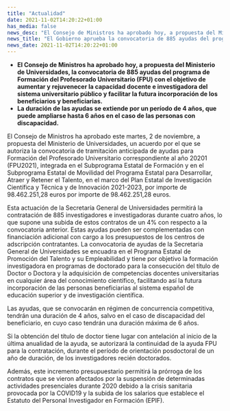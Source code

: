 ```yaml
---
title: "Actualidad"
date: 2021-11-02T14:20:22+01:00
has_media: false
news_desc: "El Consejo de Ministros ha aprobado hoy, a propuesta del Ministerio de Universidades, la convocatoria de 885 ayudas del programa de Formación del Profesorado Universitario (FPU) con el objetivo de aumentar y rejuvenecer la capacidad docente e investigadora del sistema universitario público y facilitar la futura incorporación de los beneficiarios y beneficiarias. La duración de las ayudas se extiende por un período de 4 años, que puede ampliarse hasta 6 años en el caso de las personas con discapacidad."
news_title: "El Gobierno aprueba la convocatoria de 885 ayudas del programa de Formación del Profesorado Universitario (FPU) con un presupuesto de casi 99 millones de euros"
news_date: 2021-11-02T14:20:22+01:00
---
```

<ul>
<li><b>El Consejo de Ministros ha aprobado hoy, a propuesta del Ministerio de Universidades, la convocatoria de 885 ayudas del programa de Formación del Profesorado Universitario (FPU) con el objetivo de aumentar y rejuvenecer la capacidad docente e investigadora del sistema universitario público y facilitar la futura incorporación de los beneficiarios y beneficiarias.</b></li>
<li><b>La duración de las ayudas se extiende por un período de 4 años, que puede ampliarse hasta 6 años en el caso de las personas con discapacidad.</b></li>
</ul>
<p>El Consejo de Ministros ha aprobado este martes, 2 de noviembre, a propuesta del Ministerio de Universidades, un acuerdo por el que se autoriza la convocatoria de tramitación anticipada de ayudas para Formación del Profesorado Universitario correspondiente al año 20201 (FPU2021), integrada en el Subprograma Estatal de Formación y en el Subprograma Estatal de Movilidad del Programa Estatal para Desarrollar, Atraer y Retener el Talento, en el marco del Plan Estatal de Investigación Científica y Técnica y de Innovación 2021-2023, por importe de 98.462.251,28 euros por importe de 98.462.251,28 euros.</p>
<p>Esta actuación de la Secretaría General de Universidades permitirá la contratación de 885 investigadores e investigadoras durante cuatro años, lo que supone una subida de estos contratos de un 4% con respecto a la convocatoria anterior. Estas ayudas pueden ser complementadas con financiación adicional con cargo a los presupuestos de los centros de adscripción contratantes. La convocatoria de ayudas de la Secretaria General de Universidades se encuadra en el Programa Estatal de Promoción del Talento y su Empleabilidad y tiene por objetivo la formación investigadora en programas de doctorado para la consecución del título de Doctor o Doctora y la adquisición de competencias docentes universitarias en cualquier área del conocimiento científico, facilitando así la futura incorporación de las personas beneficiarias al sistema español de educación superior y de investigación científica.</p>
<p>Las ayudas, que se convocarán en régimen de concurrencia competitiva, tendrán una duración de 4 años, salvo en el caso de discapacidad del beneficiario, en cuyo caso tendrán una duración máxima de 6 años.</p>
<p>Si la obtención del título de doctor tiene lugar con antelación al inicio de la última anualidad de la ayuda, se autorizará la continuidad de la ayuda FPU para la contratación, durante el período de orientación posdoctoral de un año de duración, de los investigadores recién doctorados.</p>
<p>Además, este incremento presupuestario permitirá la prórroga de los contratos que se vieron afectados por la suspensión de determinadas actividades presenciales durante 2020 debido a la crisis sanitaria provocada por la COVID19 y la subida de los salarios que establece el Estatuto del Personal Investigador en Formación (EPIF).</p>